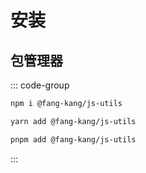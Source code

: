 # 安装

## 包管理器

::: code-group

```bash [npm]
npm i @fang-kang/js-utils
```

```bash [yarn]
yarn add @fang-kang/js-utils
```

```bash [pnpm]
pnpm add @fang-kang/js-utils
```

:::
